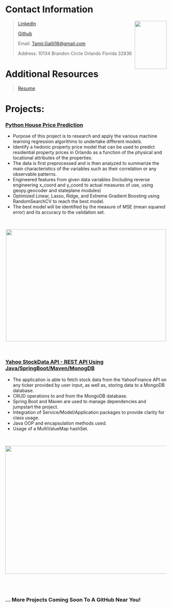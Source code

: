 
# Contact Information
<img align="right" width="100" height="150" src="https://github.com/tgalili/MyProfileImages/blob/main/Profile%20pic.jpeg?raw=true">

> [LinkedIn](https://www.linkedin.com/in/Tamir-Galili)
> 
> [Github](https://github.com/tgalili)
> 
> Email: Tamir.Galili16@gmail.com
> 
> Address: 10134 Brandon Circle Orlando Florida 32836
>
# Additional Resources
> [Resume](https://github.com/tgalili/Portfolio/blob/main/Tamir%20Galili%20Resume%207_1_2024.pdf)


# Projects:

### [Python House Price Prediction](https://github.com/Sawmonabo/HousePricePrediction)
* Purpose of this project is to research and apply the various machine learning regression algorithms to undertake different models.
* Identify a hedonic property price model that can be used to predict residential property prices in Orlando as a function of the physical and locational attributes of the properties. 
* The data is first preprocessed and is then analyzed to summarize the main characteristics of the variables such as their correlation or any observable patterns.
* Engineered features from given data variables (Including reverse engineering x_coord and y_coord to actual measures of use, using geopy.geocoder and stateplane modules)
* Optimized Linear, Lasso, Ridge, and Extreme Gradient Boosting using RandomSearchCV to reach the best model.
* The best model will be identified by the measure of MSE (mean squared error) and its accuracy to the validation set.

<br />

<p align="center">
  <img width="500" height="350" src="https://user-images.githubusercontent.com/77422313/162089911-9a4bd427-f625-41de-a376-6a99b23884af.png">
</p>

<br />

### [Yahoo StockData API - REST API Using Java/SpringBoot/Maven/MonogDB](https://github.com/Sawmonabo/StockData)
*  The application is able to fetch stock data from the YahooFinance API on any ticker provided by user input, as well as, storing data to a MongoDB database. 
*  CRUD operations to and from the MongoDB database.
*  Spring Boot and Maven are used to manage dependencies and jumpstart the project.
*  Integration of Service/Model/Application packages to provide clarity for class usage.
*  Java OOP and encapsulation methods used.
*  Usage of a MultiValueMap hashSet.

<!-- ![68747470733a2f2f696d672e796f75747562652e636f6d2f76692f4e524a43395552727a71732f6d617872657364656661756c742e6a7067](https://user-images.githubusercontent.com/77422313/165886362-1cba06c9-c029-4a54-b46a-970e33c45325.jpeg)
 -->
<br />

<p align="center">
  <img width="800" height="400" src="https://user-images.githubusercontent.com/77422313/165886362-1cba06c9-c029-4a54-b46a-970e33c45325.jpeg">
</p>


<br />

<br />

### ... More Projects Coming Soon To A GitHub Near You!
